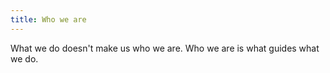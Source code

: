 ```yaml
---
title: Who we are
---
```


What we do doesn't make us who we are. Who we are is what guides what we do.
